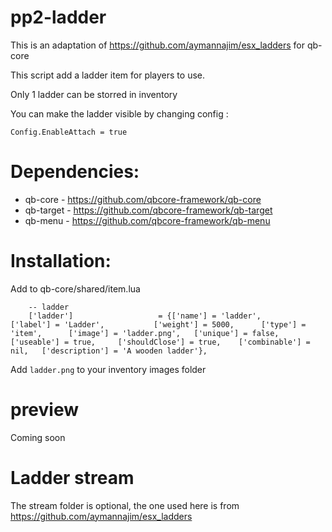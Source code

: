 # pp2-ladder
This is an adaptation of https://github.com/aymannajim/esx_ladders for qb-core

This script add a ladder item for players to use.

Only 1 ladder can be storred in inventory

You can make the ladder visible by changing config : 
```
Config.EnableAttach = true
```

# Dependencies:
- qb-core - https://github.com/qbcore-framework/qb-core
- qb-target - https://github.com/qbcore-framework/qb-target
- qb-menu - https://github.com/qbcore-framework/qb-menu


# Installation:
Add to qb-core/shared/item.lua

```
	-- ladder
	['ladder'] 			 		 = {['name'] = 'ladder', 			  	['label'] = 'Ladder', 			['weight'] = 5000, 		['type'] = 'item', 		['image'] = 'ladder.png', 	['unique'] = false, 	['useable'] = true, 	['shouldClose'] = true,	   ['combinable'] = nil,   ['description'] = 'A wooden ladder'},
```

Add `ladder.png` to your inventory images folder

# preview
Coming soon

# Ladder stream
The stream folder is optional, the one used here is from https://github.com/aymannajim/esx_ladders
